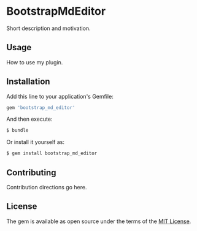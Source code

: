 # BootstrapMdEditor
Short description and motivation.

## Usage
How to use my plugin.

## Installation
Add this line to your application's Gemfile:

```ruby
gem 'bootstrap_md_editor'
```

And then execute:
```bash
$ bundle
```

Or install it yourself as:
```bash
$ gem install bootstrap_md_editor
```

## Contributing
Contribution directions go here.

## License
The gem is available as open source under the terms of the [MIT License](http://opensource.org/licenses/MIT).
